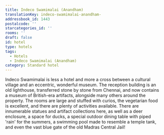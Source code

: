 ```yaml
---
title: Indeco Swamimalai (Anandham)
translationKey: indeco-swamimalai-anandham-
addressbook_id: 1443
postalcode: ''
starcategories_id: ''
rooms: ''
draft: false
id: hotel
type: hotels
tags:
  - Hotels
  - Indeco Swamimalai (Anandham)
category: Standard hotel
---
```

Indeco Swamimalai is less a hotel and more a cross between a cultural village and an eccentric, wonderful museum. The reception building is an old lighthouse, transferred stone by stone from Chennai, and now contains a museum of British-era artifacts, alongside many others around the property. The rooms are large and stuffed with curios, the vegetarian food is excellent, and there are plenty of activities available.   There are innumerable statues and artifact collections here, as well as a deer enclosure, a space for ducks, a special outdoor dining table with piped 'rain' for the summers, a swimming pool made to resemble a temple tank, and even the vast blue gate of the old Madras Central Jail!   